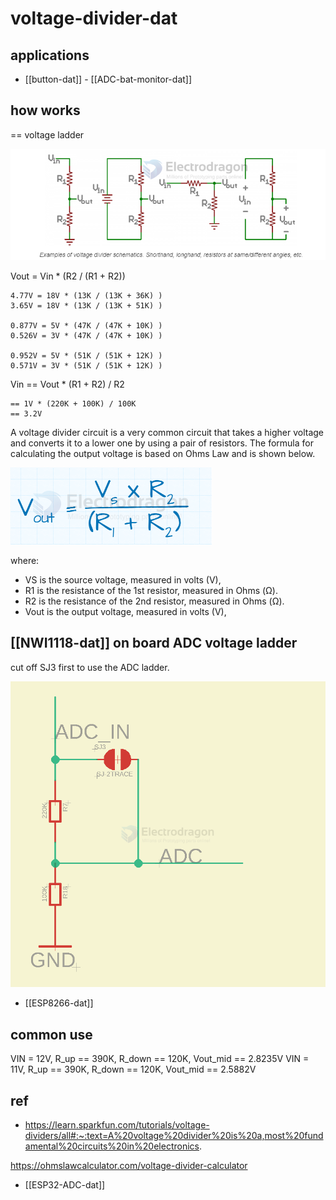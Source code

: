 
# voltage-divider-dat


## applications 

- [[button-dat]] - [[ADC-bat-monitor-dat]]


## how works 

== voltage ladder 

![](2024-02-01-18-36-27.png)

Vout = Vin * (R2 / (R1 + R2))

    4.77V = 18V * (13K / (13K + 36K) ) 
    3.65V = 18V * (13K / (13K + 51K) ) 

    0.877V = 5V * (47K / (47K + 10K) )
    0.526V = 3V * (47K / (47K + 10K) )

    0.952V = 5V * (51K / (51K + 12K) )
    0.571V = 3V * (51K / (51K + 12K) )

Vin == Vout * (R1 + R2) / R2

    == 1V * (220K + 100K) / 100K
    == 3.2V

A voltage divider circuit is a very common circuit that takes a higher voltage and converts it to a lower one by using a pair of resistors. The formula for calculating the output voltage is based on Ohms Law and is shown below.

![](2025-04-24-13-05-56.png)

where:

- VS is the source voltage, measured in volts (V),
- R1 is the resistance of the 1st resistor, measured in Ohms (Ω).
- R2 is the resistance of the 2nd resistor, measured in Ohms (Ω).
- Vout is the output voltage, measured in volts (V),

## [[NWI1118-dat]] on board ADC voltage ladder 

cut off SJ3 first to use the ADC ladder. 

![](2025-05-14-18-12-31.png)

- [[ESP8266-dat]]

  
## common use

VIN = 12V, R_up == 390K, R_down == 120K, Vout_mid == 2.8235V
VIN = 11V, R_up == 390K, R_down == 120K, Vout_mid == 2.5882V

## ref 

- https://learn.sparkfun.com/tutorials/voltage-dividers/all#:~:text=A%20voltage%20divider%20is%20a,most%20fundamental%20circuits%20in%20electronics.


https://ohmslawcalculator.com/voltage-divider-calculator

- [[ESP32-ADC-dat]]

